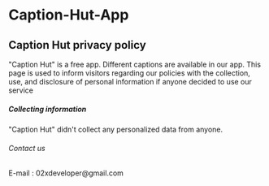 # Caption-Hut-App

<H2>  Caption Hut privacy policy </h2>

"Caption Hut" is a free app. Different captions are available in our app.
This page is used to inform visitors regarding our policies with the collection, use, and disclosure
of personal information if anyone decided to use our service

<H5> Collecting information </H5>

"Caption Hut" didn't collect any personalized data from anyone.

<H6> Contact us </H6>
E-mail : 02xdeveloper@gmail.com
